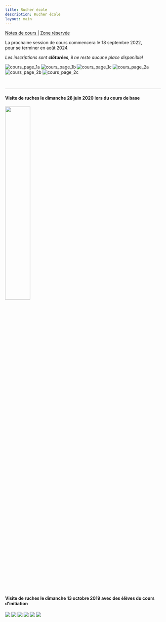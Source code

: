 ```yaml
---
title: Rucher école
description: Rucher école
layout: main
---
```

  
<p class="drt">
 <a href="https://beequeen.be/rucher.ecole/eleves/2022-2024/"> Notes de cours </a> |  
 <a href="https://beequeen.be/rucher.ecole/org/db/"> Zone réservée </a>
</p>  

<div class="info">

La prochaine session de cours commencera le 18 septembre 2022,  
pour se terminer en août 2024.  

*Les inscriptions sont **clôturées**, il ne reste aucune place disponible!*  

</div>
<div class="folder">

![cours_page_1a](/static/img/BEE-2022-Slides-V2-0.jpg)
![cours_page_1b](/static/img/BEE-2022-Slides-V2-1.jpg)
![cours_page_1c](/static/img/BEE-2022-Slides-V2-5.jpg)
![cours_page_2a](/static/img/BEE-2022-Slides-V2-2.jpg)
![cours_page_2b](/static/img/BEE-2022-Slides-V2-3.jpg)
![cours_page_2c](/static/img/BEE-2022-Slides-V2-4.jpg)

<!-- 2 5 0 1 3 4 -->
<!-- Le planning présumé de ces cours se trouve [ici](/static/pdf/planning-présumé.pdf) -->  
<br>
<hr>
<div>  
<h4>Visite de ruches le dimanche 28 juin 2020 lors du cours de base</h4>
</div>
<img src="/static/img/image0.jpg" width="40%">  

<div>  
<h4>Visite de ruches le dimanche 13 octobre 2019 avec des élèves du cours d'initiation</h4>
<img src="/static/img/10.jpg">  
<img src="/static/img/23.jpg">
<img src="/static/img/22.jpg"> 
<img src="/static/img/31.jpg"> 
<img src="/static/img/14.jpg"> 
<img src="/static/img/19.jpg"> 
</div>
</div>

